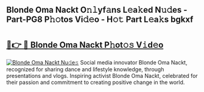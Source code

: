 ## Blonde Oma Nackt O𝚗𝚕yf𝚊ns L𝚎a𝚔ed N𝚞𝚍es - Part-PG8 P𝚑𝚘tos Vi𝚍𝚎o - H𝚘𝚝 Part L𝚎a𝚔s bgkxf

# <h2><a href="http://kf52ao.oniu.top/?m=Blonde+Oma+Nackt">🔗👉 🔴 Blonde Oma Nackt P𝚑ot𝚘𝚜 V𝚒d𝚎o</a></h2>

[![Blonde Oma Nackt Nu𝚍e𝚜](https://i.imgur.com/0qMVB7G.gif)](http://kf52ao.oniu.top/?m=Blonde+Oma+Nackt)
Social media innovator Blonde Oma Nackt, recognized for sharing dance and lifestyle knowledge, through presentations and vlogs. Inspiring activist Blonde Oma Nackt, celebrated for their passion and commitment to creating positive change in the world.  

